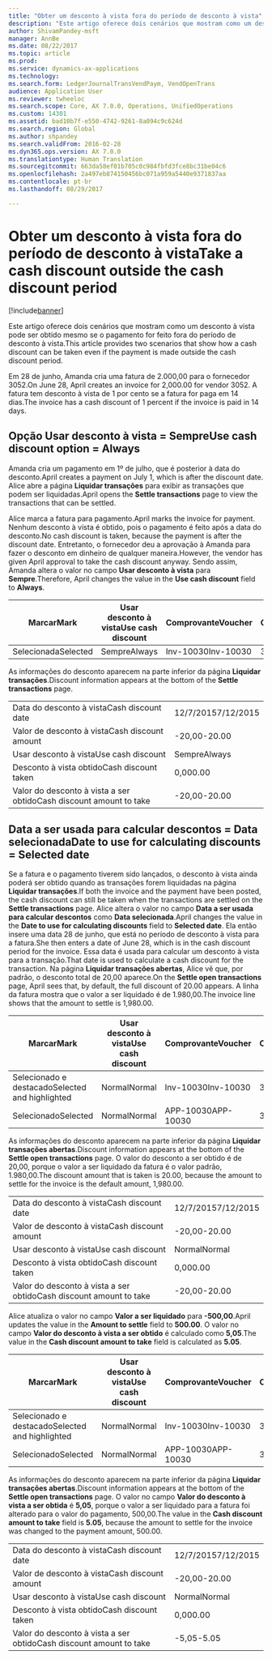 ```yaml
---
title: "Obter um desconto à vista fora do período de desconto à vista"
description: "Este artigo oferece dois cenários que mostram como um desconto à vista pode ser obtido mesmo se o pagamento for feito fora do período de desconto à vista."
author: ShivamPandey-msft
manager: AnnBe
ms.date: 08/22/2017
ms.topic: article
ms.prod: 
ms.service: dynamics-ax-applications
ms.technology: 
ms.search.form: LedgerJournalTransVendPaym, VendOpenTrans
audience: Application User
ms.reviewer: twheeloc
ms.search.scope: Core, AX 7.0.0, Operations, UnifiedOperations
ms.custom: 14301
ms.assetid: bad10b7f-e550-4742-9261-8a094c9c624d
ms.search.region: Global
ms.author: shpandey
ms.search.validFrom: 2016-02-28
ms.dyn365.ops.version: AX 7.0.0
ms.translationtype: Human Translation
ms.sourcegitcommit: 663da58ef01b705c0c984fbfd3fce8bc31be04c6
ms.openlocfilehash: 2a497eb874150456bc071a959a5440e9371837aa
ms.contentlocale: pt-br
ms.lasthandoff: 08/29/2017

---
```


# <a name="take-a-cash-discount-outside-the-cash-discount-period"></a><span data-ttu-id="0800c-103">Obter um desconto à vista fora do período de desconto à vista</span><span class="sxs-lookup"><span data-stu-id="0800c-103">Take a cash discount outside the cash discount period</span></span>

[!include[banner](../includes/banner.md)]


<span data-ttu-id="0800c-104">Este artigo oferece dois cenários que mostram como um desconto à vista pode ser obtido mesmo se o pagamento for feito fora do período de desconto à vista.</span><span class="sxs-lookup"><span data-stu-id="0800c-104">This article provides two scenarios that show how a cash discount can be taken even if the payment is made outside the cash discount period.</span></span>

<span data-ttu-id="0800c-105">Em 28 de junho, Amanda cria uma fatura de 2.000,00 para o fornecedor 3052.</span><span class="sxs-lookup"><span data-stu-id="0800c-105">On June 28, April creates an invoice for 2,000.00 for vendor 3052.</span></span> <span data-ttu-id="0800c-106">A fatura tem desconto à vista de 1 por cento se a fatura for paga em 14 dias.</span><span class="sxs-lookup"><span data-stu-id="0800c-106">The invoice has a cash discount of 1 percent if the invoice is paid in 14 days.</span></span>

## <a name="use-cash-discount-option--always"></a><span data-ttu-id="0800c-107">Opção Usar desconto à vista = Sempre</span><span class="sxs-lookup"><span data-stu-id="0800c-107">Use cash discount option = Always</span></span>
<span data-ttu-id="0800c-108">Amanda cria um pagamento em 1º de julho, que é posterior à data do desconto.</span><span class="sxs-lookup"><span data-stu-id="0800c-108">April creates a payment on July 1, which is after the discount date.</span></span> <span data-ttu-id="0800c-109">Alice abre a página **Liquidar transações** para exibir as transações que podem ser liquidadas.</span><span class="sxs-lookup"><span data-stu-id="0800c-109">April opens the **Settle transactions** page to view the transactions that can be settled.</span></span> 

<span data-ttu-id="0800c-110">Alice marca a fatura para pagamento.</span><span class="sxs-lookup"><span data-stu-id="0800c-110">April marks the invoice for payment.</span></span> <span data-ttu-id="0800c-111">Nenhum desconto à vista é obtido, pois o pagamento é feito após a data do desconto.</span><span class="sxs-lookup"><span data-stu-id="0800c-111">No cash discount is taken, because the payment is after the discount date.</span></span> <span data-ttu-id="0800c-112">Entretanto, o fornecedor deu a aprovação à Amanda para fazer o desconto em dinheiro de qualquer maneira.</span><span class="sxs-lookup"><span data-stu-id="0800c-112">However, the vendor has given April approval to take the cash discount anyway.</span></span> <span data-ttu-id="0800c-113">Sendo assim, Amanda altera o valor no campo **Usar desconto à vista** para **Sempre**.</span><span class="sxs-lookup"><span data-stu-id="0800c-113">Therefore, April changes the value in the **Use cash discount** field to **Always**.</span></span>

| <span data-ttu-id="0800c-114">Marcar</span><span class="sxs-lookup"><span data-stu-id="0800c-114">Mark</span></span>     | <span data-ttu-id="0800c-115">Usar desconto à vista</span><span class="sxs-lookup"><span data-stu-id="0800c-115">Use cash discount</span></span> | <span data-ttu-id="0800c-116">Comprovante</span><span class="sxs-lookup"><span data-stu-id="0800c-116">Voucher</span></span>   | <span data-ttu-id="0800c-117">Conta</span><span class="sxs-lookup"><span data-stu-id="0800c-117">Account</span></span> | <span data-ttu-id="0800c-118">Data do desconto à vista</span><span class="sxs-lookup"><span data-stu-id="0800c-118">Cash discount date</span></span> | <span data-ttu-id="0800c-119">Data de conclusão</span><span class="sxs-lookup"><span data-stu-id="0800c-119">Due date</span></span>  | <span data-ttu-id="0800c-120">Fatura</span><span class="sxs-lookup"><span data-stu-id="0800c-120">Invoice</span></span> | <span data-ttu-id="0800c-121">Valor na moeda da transação</span><span class="sxs-lookup"><span data-stu-id="0800c-121">Amount in transaction currency</span></span> | <span data-ttu-id="0800c-122">Moeda</span><span class="sxs-lookup"><span data-stu-id="0800c-122">Currency</span></span> | <span data-ttu-id="0800c-123">Valor para liquidar</span><span class="sxs-lookup"><span data-stu-id="0800c-123">Amount to settle</span></span> |
|----------|-------------------|-----------|---------|--------------------|-----------|---------|--------------------------------|----------|------------------|
| <span data-ttu-id="0800c-124">Selecionada</span><span class="sxs-lookup"><span data-stu-id="0800c-124">Selected</span></span> | <span data-ttu-id="0800c-125">Sempre</span><span class="sxs-lookup"><span data-stu-id="0800c-125">Always</span></span>            | <span data-ttu-id="0800c-126">Inv-10030</span><span class="sxs-lookup"><span data-stu-id="0800c-126">Inv-10030</span></span> | <span data-ttu-id="0800c-127">3052</span><span class="sxs-lookup"><span data-stu-id="0800c-127">3052</span></span>    | <span data-ttu-id="0800c-128">28/6/2015</span><span class="sxs-lookup"><span data-stu-id="0800c-128">6/28/2015</span></span>          | <span data-ttu-id="0800c-129">12/7/2015</span><span class="sxs-lookup"><span data-stu-id="0800c-129">7/12/2015</span></span> | <span data-ttu-id="0800c-130">10030</span><span class="sxs-lookup"><span data-stu-id="0800c-130">10030</span></span>   | <span data-ttu-id="0800c-131">-2.000,00</span><span class="sxs-lookup"><span data-stu-id="0800c-131">-2,000.00</span></span>                      | <span data-ttu-id="0800c-132">USD</span><span class="sxs-lookup"><span data-stu-id="0800c-132">USD</span></span>      | <span data-ttu-id="0800c-133">-1.980,00</span><span class="sxs-lookup"><span data-stu-id="0800c-133">-1,980.00</span></span>        |

<span data-ttu-id="0800c-134">As informações do desconto aparecem na parte inferior da página **Liquidar transações**.</span><span class="sxs-lookup"><span data-stu-id="0800c-134">Discount information appears at the bottom of the **Settle transactions** page.</span></span>

|                              |           |
|------------------------------|-----------|
| <span data-ttu-id="0800c-135">Data do desconto à vista</span><span class="sxs-lookup"><span data-stu-id="0800c-135">Cash discount date</span></span>           | <span data-ttu-id="0800c-136">12/7/2015</span><span class="sxs-lookup"><span data-stu-id="0800c-136">7/12/2015</span></span> |
| <span data-ttu-id="0800c-137">Valor de desconto à vista</span><span class="sxs-lookup"><span data-stu-id="0800c-137">Cash discount amount</span></span>         | <span data-ttu-id="0800c-138">-20,00</span><span class="sxs-lookup"><span data-stu-id="0800c-138">-20.00</span></span>    |
| <span data-ttu-id="0800c-139">Usar desconto à vista</span><span class="sxs-lookup"><span data-stu-id="0800c-139">Use cash discount</span></span>            | <span data-ttu-id="0800c-140">Sempre</span><span class="sxs-lookup"><span data-stu-id="0800c-140">Always</span></span>    |
| <span data-ttu-id="0800c-141">Desconto à vista obtido</span><span class="sxs-lookup"><span data-stu-id="0800c-141">Cash discount taken</span></span>          | <span data-ttu-id="0800c-142">0,00</span><span class="sxs-lookup"><span data-stu-id="0800c-142">0.00</span></span>      |
| <span data-ttu-id="0800c-143">Valor do desconto à vista a ser obtido</span><span class="sxs-lookup"><span data-stu-id="0800c-143">Cash discount amount to take</span></span> | <span data-ttu-id="0800c-144">-20,00</span><span class="sxs-lookup"><span data-stu-id="0800c-144">-20.00</span></span>    |

## <a name="date-to-use-for-calculating-discounts--selected-date"></a><span data-ttu-id="0800c-145">Data a ser usada para calcular descontos = Data selecionada</span><span class="sxs-lookup"><span data-stu-id="0800c-145">Date to use for calculating discounts = Selected date</span></span>
<span data-ttu-id="0800c-146">Se a fatura e o pagamento tiverem sido lançados, o desconto à vista ainda poderá ser obtido quando as transações forem liquidadas na página **Liquidar transações**.</span><span class="sxs-lookup"><span data-stu-id="0800c-146">If both the invoice and the payment have been posted, the cash discount can still be taken when the transactions are settled on the **Settle transactions** page.</span></span> <span data-ttu-id="0800c-147">Alice altera o valor no campo **Data a ser usada para calcular descontos** como **Data selecionada**.</span><span class="sxs-lookup"><span data-stu-id="0800c-147">April changes the value in the **Date to use for calculating discounts** field to **Selected date**.</span></span> <span data-ttu-id="0800c-148">Ela então insere uma data 28 de junho, que está no período de desconto à vista para a fatura.</span><span class="sxs-lookup"><span data-stu-id="0800c-148">She then enters a date of June 28, which is in the cash discount period for the invoice.</span></span> <span data-ttu-id="0800c-149">Essa data é usada para calcular um desconto à vista para a transação.</span><span class="sxs-lookup"><span data-stu-id="0800c-149">That date is used to calculate a cash discount for the transaction.</span></span> <span data-ttu-id="0800c-150">Na página **Liquidar transações abertas**, Alice vê que, por padrão, o desconto total de 20,00 aparece.</span><span class="sxs-lookup"><span data-stu-id="0800c-150">On the **Settle open transactions** page, April sees that, by default, the full discount of 20.00 appears.</span></span> <span data-ttu-id="0800c-151">A linha da fatura mostra que o valor a ser liquidado é de 1.980,00.</span><span class="sxs-lookup"><span data-stu-id="0800c-151">The invoice line shows that the amount to settle is 1,980.00.</span></span>

| <span data-ttu-id="0800c-152">Marcar</span><span class="sxs-lookup"><span data-stu-id="0800c-152">Mark</span></span>                     | <span data-ttu-id="0800c-153">Usar desconto à vista</span><span class="sxs-lookup"><span data-stu-id="0800c-153">Use cash discount</span></span> | <span data-ttu-id="0800c-154">Comprovante</span><span class="sxs-lookup"><span data-stu-id="0800c-154">Voucher</span></span>   | <span data-ttu-id="0800c-155">Conta</span><span class="sxs-lookup"><span data-stu-id="0800c-155">Account</span></span> | <span data-ttu-id="0800c-156">Data do desconto à vista</span><span class="sxs-lookup"><span data-stu-id="0800c-156">Cash discount date</span></span> | <span data-ttu-id="0800c-157">Data de conclusão</span><span class="sxs-lookup"><span data-stu-id="0800c-157">Due date</span></span>  | <span data-ttu-id="0800c-158">Fatura</span><span class="sxs-lookup"><span data-stu-id="0800c-158">Invoice</span></span> | <span data-ttu-id="0800c-159">Valor na moeda da transação</span><span class="sxs-lookup"><span data-stu-id="0800c-159">Amount in transaction currency</span></span> | <span data-ttu-id="0800c-160">Moeda</span><span class="sxs-lookup"><span data-stu-id="0800c-160">Currency</span></span> | <span data-ttu-id="0800c-161">Valor para liquidar</span><span class="sxs-lookup"><span data-stu-id="0800c-161">Amount to settle</span></span> |
|--------------------------|-------------------|-----------|---------|--------------------|-----------|---------|--------------------------------|----------|------------------|
| <span data-ttu-id="0800c-162">Selecionado e destacado</span><span class="sxs-lookup"><span data-stu-id="0800c-162">Selected and highlighted</span></span> | <span data-ttu-id="0800c-163">Normal</span><span class="sxs-lookup"><span data-stu-id="0800c-163">Normal</span></span>            | <span data-ttu-id="0800c-164">Inv-10030</span><span class="sxs-lookup"><span data-stu-id="0800c-164">Inv-10030</span></span> | <span data-ttu-id="0800c-165">3052</span><span class="sxs-lookup"><span data-stu-id="0800c-165">3052</span></span>    | <span data-ttu-id="0800c-166">28/6/2015</span><span class="sxs-lookup"><span data-stu-id="0800c-166">6/28/2015</span></span>          | <span data-ttu-id="0800c-167">12/7/2015</span><span class="sxs-lookup"><span data-stu-id="0800c-167">7/12/2015</span></span> | <span data-ttu-id="0800c-168">10030</span><span class="sxs-lookup"><span data-stu-id="0800c-168">10030</span></span>   | <span data-ttu-id="0800c-169">-2.000,00</span><span class="sxs-lookup"><span data-stu-id="0800c-169">-2,000.00</span></span>                      | <span data-ttu-id="0800c-170">USD</span><span class="sxs-lookup"><span data-stu-id="0800c-170">USD</span></span>      | <span data-ttu-id="0800c-171">-1.980,00</span><span class="sxs-lookup"><span data-stu-id="0800c-171">-1,980.00</span></span>        |
| <span data-ttu-id="0800c-172">Selecionado</span><span class="sxs-lookup"><span data-stu-id="0800c-172">Selected</span></span>                 | <span data-ttu-id="0800c-173">Normal</span><span class="sxs-lookup"><span data-stu-id="0800c-173">Normal</span></span>            | <span data-ttu-id="0800c-174">APP-10030</span><span class="sxs-lookup"><span data-stu-id="0800c-174">APP-10030</span></span> | <span data-ttu-id="0800c-175">3052</span><span class="sxs-lookup"><span data-stu-id="0800c-175">3052</span></span>    | <span data-ttu-id="0800c-176">15/7/2015</span><span class="sxs-lookup"><span data-stu-id="0800c-176">7/15/2015</span></span>          | <span data-ttu-id="0800c-177">15/7/2015</span><span class="sxs-lookup"><span data-stu-id="0800c-177">7/15/2015</span></span> |         | <span data-ttu-id="0800c-178">500,00</span><span class="sxs-lookup"><span data-stu-id="0800c-178">500.00</span></span>                         | <span data-ttu-id="0800c-179">USD</span><span class="sxs-lookup"><span data-stu-id="0800c-179">USD</span></span>      | <span data-ttu-id="0800c-180">500,00</span><span class="sxs-lookup"><span data-stu-id="0800c-180">500.00</span></span>           |

<span data-ttu-id="0800c-181">As informações do desconto aparecem na parte inferior da página **Liquidar transações abertas**.</span><span class="sxs-lookup"><span data-stu-id="0800c-181">Discount information appears at the bottom of the **Settle open transactions** page.</span></span> <span data-ttu-id="0800c-182">O valor do desconto a ser obtido é de 20,00, porque o valor a ser liquidado da fatura é o valor padrão, 1.980,00.</span><span class="sxs-lookup"><span data-stu-id="0800c-182">The discount amount that is taken is 20.00, because the amount to settle for the invoice is the default amount, 1,980.00.</span></span>

|                              |           |
|------------------------------|-----------|
| <span data-ttu-id="0800c-183">Data do desconto à vista</span><span class="sxs-lookup"><span data-stu-id="0800c-183">Cash discount date</span></span>           | <span data-ttu-id="0800c-184">12/7/2015</span><span class="sxs-lookup"><span data-stu-id="0800c-184">7/12/2015</span></span> |
| <span data-ttu-id="0800c-185">Valor de desconto à vista</span><span class="sxs-lookup"><span data-stu-id="0800c-185">Cash discount amount</span></span>         | <span data-ttu-id="0800c-186">-20,00</span><span class="sxs-lookup"><span data-stu-id="0800c-186">-20.00</span></span>    |
| <span data-ttu-id="0800c-187">Usar desconto à vista</span><span class="sxs-lookup"><span data-stu-id="0800c-187">Use cash discount</span></span>            | <span data-ttu-id="0800c-188">Normal</span><span class="sxs-lookup"><span data-stu-id="0800c-188">Normal</span></span>    |
| <span data-ttu-id="0800c-189">Desconto à vista obtido</span><span class="sxs-lookup"><span data-stu-id="0800c-189">Cash discount taken</span></span>          | <span data-ttu-id="0800c-190">0,00</span><span class="sxs-lookup"><span data-stu-id="0800c-190">0.00</span></span>      |
| <span data-ttu-id="0800c-191">Valor do desconto à vista a ser obtido</span><span class="sxs-lookup"><span data-stu-id="0800c-191">Cash discount amount to take</span></span> | <span data-ttu-id="0800c-192">-20,00</span><span class="sxs-lookup"><span data-stu-id="0800c-192">-20.00</span></span>    |

<span data-ttu-id="0800c-193">Alice atualiza o valor no campo **Valor a ser liquidado** para **-500,00**.</span><span class="sxs-lookup"><span data-stu-id="0800c-193">April updates the value in the **Amount to settle** field to **500.00**.</span></span> <span data-ttu-id="0800c-194">O valor no campo **Valor do desconto à vista a ser obtido** é calculado como **5,05**.</span><span class="sxs-lookup"><span data-stu-id="0800c-194">The value in the **Cash discount amount to take** field is calculated as **5.05**.</span></span>

| <span data-ttu-id="0800c-195">Marcar</span><span class="sxs-lookup"><span data-stu-id="0800c-195">Mark</span></span>                     | <span data-ttu-id="0800c-196">Usar desconto à vista</span><span class="sxs-lookup"><span data-stu-id="0800c-196">Use cash discount</span></span> | <span data-ttu-id="0800c-197">Comprovante</span><span class="sxs-lookup"><span data-stu-id="0800c-197">Voucher</span></span>   | <span data-ttu-id="0800c-198">Conta</span><span class="sxs-lookup"><span data-stu-id="0800c-198">Account</span></span> | <span data-ttu-id="0800c-199">Data</span><span class="sxs-lookup"><span data-stu-id="0800c-199">Date</span></span>      | <span data-ttu-id="0800c-200">Data de conclusão</span><span class="sxs-lookup"><span data-stu-id="0800c-200">Due date</span></span>  | <span data-ttu-id="0800c-201">Fatura</span><span class="sxs-lookup"><span data-stu-id="0800c-201">Invoice</span></span> | <span data-ttu-id="0800c-202">Valor na moeda da transação</span><span class="sxs-lookup"><span data-stu-id="0800c-202">Amount in transaction currency</span></span> | <span data-ttu-id="0800c-203">Moeda</span><span class="sxs-lookup"><span data-stu-id="0800c-203">Currency</span></span> | <span data-ttu-id="0800c-204">Valor para liquidar</span><span class="sxs-lookup"><span data-stu-id="0800c-204">Amount to settle</span></span> |
|--------------------------|-------------------|-----------|---------|-----------|-----------|---------|--------------------------------|----------|------------------|
| <span data-ttu-id="0800c-205">Selecionado e destacado</span><span class="sxs-lookup"><span data-stu-id="0800c-205">Selected and highlighted</span></span> | <span data-ttu-id="0800c-206">Normal</span><span class="sxs-lookup"><span data-stu-id="0800c-206">Normal</span></span>            | <span data-ttu-id="0800c-207">Inv-10030</span><span class="sxs-lookup"><span data-stu-id="0800c-207">Inv-10030</span></span> | <span data-ttu-id="0800c-208">3052</span><span class="sxs-lookup"><span data-stu-id="0800c-208">3052</span></span>    | <span data-ttu-id="0800c-209">28/6/2015</span><span class="sxs-lookup"><span data-stu-id="0800c-209">6/28/2015</span></span> | <span data-ttu-id="0800c-210">12/7/2015</span><span class="sxs-lookup"><span data-stu-id="0800c-210">7/12/2015</span></span> | <span data-ttu-id="0800c-211">10030</span><span class="sxs-lookup"><span data-stu-id="0800c-211">10030</span></span>   | <span data-ttu-id="0800c-212">2.000,00</span><span class="sxs-lookup"><span data-stu-id="0800c-212">2,000.00</span></span>                       | <span data-ttu-id="0800c-213">USD</span><span class="sxs-lookup"><span data-stu-id="0800c-213">USD</span></span>      | <span data-ttu-id="0800c-214">-500,00</span><span class="sxs-lookup"><span data-stu-id="0800c-214">-500.00</span></span>          |
| <span data-ttu-id="0800c-215">Selecionado</span><span class="sxs-lookup"><span data-stu-id="0800c-215">Selected</span></span>                 | <span data-ttu-id="0800c-216">Normal</span><span class="sxs-lookup"><span data-stu-id="0800c-216">Normal</span></span>            | <span data-ttu-id="0800c-217">APP-10030</span><span class="sxs-lookup"><span data-stu-id="0800c-217">APP-10030</span></span> | <span data-ttu-id="0800c-218">3052</span><span class="sxs-lookup"><span data-stu-id="0800c-218">3052</span></span>    | <span data-ttu-id="0800c-219">15/7/2015</span><span class="sxs-lookup"><span data-stu-id="0800c-219">7/15/2015</span></span> | <span data-ttu-id="0800c-220">15/7/2015</span><span class="sxs-lookup"><span data-stu-id="0800c-220">7/15/2015</span></span> |         | <span data-ttu-id="0800c-221">500,00</span><span class="sxs-lookup"><span data-stu-id="0800c-221">500.00</span></span>                         | <span data-ttu-id="0800c-222">USD</span><span class="sxs-lookup"><span data-stu-id="0800c-222">USD</span></span>      | <span data-ttu-id="0800c-223">500,00</span><span class="sxs-lookup"><span data-stu-id="0800c-223">500.00</span></span>           |

<span data-ttu-id="0800c-224">As informações do desconto aparecem na parte inferior da página **Liquidar transações abertas**.</span><span class="sxs-lookup"><span data-stu-id="0800c-224">Discount information appears at the bottom of the **Settle open transactions** page.</span></span> <span data-ttu-id="0800c-225">O valor no campo **Valor do desconto à vista a ser obtida** é **5,05**, porque o valor a ser liquidado para a fatura foi alterado para o valor do pagamento, 500,00.</span><span class="sxs-lookup"><span data-stu-id="0800c-225">The value in the **Cash discount amount to take** field is **5.05**, because the amount to settle for the invoice was changed to the payment amount, 500.00.</span></span>

|                              |           |
|------------------------------|-----------|
| <span data-ttu-id="0800c-226">Data do desconto à vista</span><span class="sxs-lookup"><span data-stu-id="0800c-226">Cash discount date</span></span>           | <span data-ttu-id="0800c-227">12/7/2015</span><span class="sxs-lookup"><span data-stu-id="0800c-227">7/12/2015</span></span> |
| <span data-ttu-id="0800c-228">Valor de desconto à vista</span><span class="sxs-lookup"><span data-stu-id="0800c-228">Cash discount amount</span></span>         | <span data-ttu-id="0800c-229">-20,00</span><span class="sxs-lookup"><span data-stu-id="0800c-229">-20.00</span></span>    |
| <span data-ttu-id="0800c-230">Usar desconto à vista</span><span class="sxs-lookup"><span data-stu-id="0800c-230">Use cash discount</span></span>            | <span data-ttu-id="0800c-231">Normal</span><span class="sxs-lookup"><span data-stu-id="0800c-231">Normal</span></span>    |
| <span data-ttu-id="0800c-232">Desconto à vista obtido</span><span class="sxs-lookup"><span data-stu-id="0800c-232">Cash discount taken</span></span>          | <span data-ttu-id="0800c-233">0,00</span><span class="sxs-lookup"><span data-stu-id="0800c-233">0.00</span></span>      |
| <span data-ttu-id="0800c-234">Valor do desconto à vista a ser obtido</span><span class="sxs-lookup"><span data-stu-id="0800c-234">Cash discount amount to take</span></span> | <span data-ttu-id="0800c-235">-5,05</span><span class="sxs-lookup"><span data-stu-id="0800c-235">-5.05</span></span>     |






